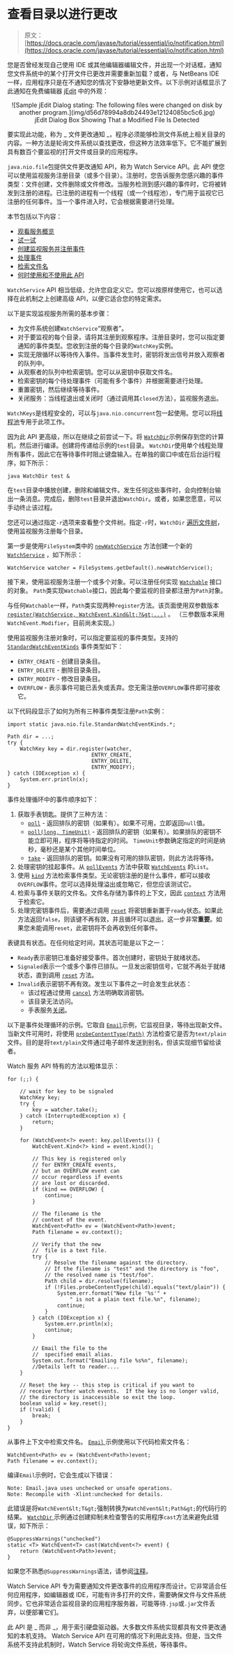 # 查看目录以进行更改

> 原文： [https://docs.oracle.com/javase/tutorial/essential/io/notification.html](https://docs.oracle.com/javase/tutorial/essential/io/notification.html)

您是否曾经发现自己使用 IDE 或其他编辑器编辑文件，并出现一个对话框，通知您文件系统中的某个打开文件已更改并需要重新加载？或者，与 NetBeans IDE 一样，应用程序只是在不通知您的情况下安静地更新文件。以下示例对话框显示了此通知在免费编辑器 [jEdit](http://sourceforge.net/projects/jedit/) 中的外观：

<center>![Sample jEdit Dialog stating: The following files were changed on disk by another program.](img/d56d78994a8db24493e12124085bc5c6.jpg)

<center>jEdit Dialog Box Showing That a Modified File Is Detected</center>

</center>

要实现此功能，称为 _ 文件更改通知 _，程序必须能够检测文件系统上相关目录的内容。一种方法是轮询文件系统以查找更改，但这种方法效率低下。它不能扩展到具有数百个要监视的打开文件或目录的应用程序。

`java.nio.file`包提供文件更改通知 API，称为 Watch Service API。此 API 使您可以使用监视服务注册目录（或多个目录）。注册时，您告诉服务您感兴趣的事件类型：文件创建，文件删除或文件修改。当服务检测到感兴趣的事件时，它将被转发到注册的进程。已注册的进程有一个线程（或一个线程池），专门用于监视它已注册的任何事件。当一个事件进入时，它会根据需要进行处理。

本节包括以下内容：

*   [观看服务概览](#overview)
*   [试一试](#try)
*   [创建监视服务并注册事件](#register)
*   [处理事件](#process)
*   [检索文件名](#name)
*   [何时使用和不使用此 API](#concerns)

`WatchService` API 相当低级，允许您自定义它。您可以按原样使用它，也可以选择在此机制之上创建高级 API，以便它适合您的特定需求。

以下是实现监视服务所需的基本步骤：

*   为文件系统创建`WatchService`“观察者”。
*   对于要监视的每个目录，请将其注册到观察程序。注册目录时，您可以指定要通知的事件类型。您收到注册的每个目录的`WatchKey`实例。
*   实现无限循环以等待传入事件。当事件发生时，密钥将发出信号并放入观察者的队列中。
*   从观察者的队列中检索密钥。您可以从密钥中获取文件名。
*   检索密钥的每个待处理事件（可能有多个事件）并根据需要进行处理。
*   重置密钥，然后继续等待事件。
*   关闭服务：当线程退出或关闭时（通过调用其`closed`方法），监视服务退出。

`WatchKeys`是线程安全的，可以与`java.nio.concurrent`包一起使用。您可以将[线程池](../concurrency/pools.html)专用于此项工作。

因为此 API 更高级，所以在继续之前尝试一下。将 [``WatchDir``](examples/WatchDir.java)示例保存到您的计算机，然后进行编译。创建将传递给示例的`test`目录。 `WatchDir`使用单个线程处理所有事件，因此它在等待事件时阻止键盘输入。在单独的窗口中或在后台运行程序，如下所示：

```
java WatchDir test &

```

在`test`目录中播放创建，删除和编辑文件。发生任何这些事件时，会向控制台输出一条消息。完成后，删除`test`目录并退出`WatchDir`。或者，如果您愿意，可以手动终止该过程。

您还可以通过指定`-r`选项来查看整个文件树。指定`-r`时，`WatchDir` [遍历文件树](walk.html)，使用监视服务注册每个目录。

第一步是使用`FileSystem`类中的 [`newWatchService`](https://docs.oracle.com/javase/8/docs/api/java/nio/file/FileSystem.html#newWatchService--) 方法创建一个新的 [`WatchService`](https://docs.oracle.com/javase/8/docs/api/java/nio/file/WatchService.html) ，如下所示：

```
WatchService watcher = FileSystems.getDefault().newWatchService();

```

接下来，使用监视服务注册一个或多个对象。可以注册任何实现 [`Watchable`](https://docs.oracle.com/javase/8/docs/api/java/nio/file/Watchable.html) 接口的对象。 `Path`类实现`Watchable`接口，因此每个要监视的目录都注册为`Path`对象。

与任何`Watchable`一样，`Path`类实现两种`register`方法。该页面使用双参数版本 [`register(WatchService, WatchEvent.Kind&lt;?&gt;...)`](https://docs.oracle.com/javase/8/docs/api/java/nio/file/Path.html#register-java.nio.file.WatchService-java.nio.file.WatchEvent.Kind...-) 。 （三参数版本采用`WatchEvent.Modifier`，目前尚未实现。）

使用监视服务注册对象时，可以指定要监视的事件类型。支持的 [`StandardWatchEventKinds`](https://docs.oracle.com/javase/8/docs/api/java/nio/file/StandardWatchEventKinds.html) 事件类型如下：

*   `ENTRY_CREATE` - 创建目录条目。
*   `ENTRY_DELETE` - 删除目录条目。
*   `ENTRY_MODIFY` - 修改目录条目。
*   `OVERFLOW` - 表示事件可能已丢失或丢弃。您无需注册`OVERFLOW`事件即可接收它。

以下代码段显示了如何为所有三种事件类型注册`Path`实例：

```
import static java.nio.file.StandardWatchEventKinds.*;

Path dir = ...;
try {
    WatchKey key = dir.register(watcher,
                           ENTRY_CREATE,
                           ENTRY_DELETE,
                           ENTRY_MODIFY);
} catch (IOException x) {
    System.err.println(x);
}

```

事件处理循环中的事件顺序如下：

1.  获取手表钥匙。提供了三种方法：
    *   [`poll`](https://docs.oracle.com/javase/8/docs/api/java/nio/file/WatchService.html#poll--) - 返回排队的密钥（如果有）。如果不可用，立即返回`null`值。
    *   [`poll(long, TimeUnit)`](https://docs.oracle.com/javase/8/docs/api/java/nio/file/WatchService.html#poll-long-java.util.concurrent.TimeUnit-) - 返回排队的密钥（如果有）。如果排队的密钥不能立即可用，程序将等待指定的时间。 `TimeUnit`参数确定指定的时间是纳秒，毫秒还是某个其他时间单位。
    *   [`take`](https://docs.oracle.com/javase/8/docs/api/java/nio/file/WatchService.html#take--) - 返回排队的密钥。如果没有可用的排队密钥，则此方法将等待。
2.  处理密钥的挂起事件。从 [`pollEvents`](https://docs.oracle.com/javase/8/docs/api/java/nio/file/WatchKey.html#pollEvents--) 方法中获取 [`WatchEvents`](https://docs.oracle.com/javase/8/docs/api/java/nio/file/WatchEvent.html) 的`List`。
3.  使用 [`kind`](https://docs.oracle.com/javase/8/docs/api/java/nio/file/WatchEvent.html#kind--) 方法检索事件类型。无论密钥注册的是什么事件，都可以接收`OVERFLOW`事件。您可以选择处理溢出或忽略它，但您应该测试它。
4.  检索与事件关联的文件名。文件名存储为事件的上下文，因此 [`context`](https://docs.oracle.com/javase/8/docs/api/java/nio/file/WatchEvent.html#context--) 方法用于检索它。
5.  处理完密钥事件后，需要通过调用 [`reset`](https://docs.oracle.com/javase/8/docs/api/java/nio/file/WatchEvent.html#reset--) 将密钥重新置于`ready`状态。如果此方法返回`false`，则该键不再有效，并且循环可以退出。这一步非常**重要**。如果您未能调用`reset`，此密钥将不会再收到任何事件。

表键具有状态。在任何给定时间，其状态可能是以下之一：

*   `Ready`表示密钥已准备好接受事件。首次创建时，密钥处于就绪状态。
*   `Signaled`表示一个或多个事件已排队。一旦发出密钥信号，它就不再处于就绪状态，直到调用 [`reset`](https://docs.oracle.com/javase/8/docs/api/java/nio/file/WatchKey.html#reset--) 方法。
*   `Invalid`表示密钥不再有效。发生以下事件之一时会发生此状态：
    *   该过程通过使用 [`cancel`](https://docs.oracle.com/javase/8/docs/api/java/nio/file/WatchKey.html#cancel--) 方法明确取消密钥。
    *   该目录无法访问。
    *   手表服务[关闭](https://docs.oracle.com/javase/8/docs/api/java/nio/file/WatchService.html#close--)。

以下是事件处理循环的示例。它取自 [``Email``](examples/Email.java)示例，它监视目录，等待出现新文件。当新文件可用时，将使用 [`probeContentType(Path)`](https://docs.oracle.com/javase/8/docs/api/java/nio/file/Files.html#probeContentType-java.nio.file.Path-) 方法检查它是否为`text/plain`文件。目的是将`text/plain`文件通过电子邮件发送到别名，但该实现细节留给读者。

Watch 服务 API 特有的方法以粗体显示：

```
for (;;) {

    // wait for key to be signaled
    WatchKey key;
    try {
        key = watcher.take();
    } catch (InterruptedException x) {
        return;
    }

    for (WatchEvent<?> event: key.pollEvents()) {
        WatchEvent.Kind<?> kind = event.kind();

        // This key is registered only
        // for ENTRY_CREATE events,
        // but an OVERFLOW event can
        // occur regardless if events
        // are lost or discarded.
        if (kind == OVERFLOW) {
            continue;
        }

        // The filename is the
        // context of the event.
        WatchEvent<Path> ev = (WatchEvent<Path>)event;
        Path filename = ev.context();

        // Verify that the new
        //  file is a text file.
        try {
            // Resolve the filename against the directory.
            // If the filename is "test" and the directory is "foo",
            // the resolved name is "test/foo".
            Path child = dir.resolve(filename);
            if (!Files.probeContentType(child).equals("text/plain")) {
                System.err.format("New file '%s'" +
                    " is not a plain text file.%n", filename);
                continue;
            }
        } catch (IOException x) {
            System.err.println(x);
            continue;
        }

        // Email the file to the
        //  specified email alias.
        System.out.format("Emailing file %s%n", filename);
        //Details left to reader....
    }

    // Reset the key -- this step is critical if you want to
    // receive further watch events.  If the key is no longer valid,
    // the directory is inaccessible so exit the loop.
    boolean valid = key.reset();
    if (!valid) {
        break;
    }
}

```

从事件上下文中检索文件名。 [``Email`` ](examples/Email.java)示例使用以下代码检索文件名：

```
WatchEvent<Path> ev = (WatchEvent<Path>)event;
Path filename = ev.context();

```

编译`Email`示例时，它会生成以下错误：

```
Note: Email.java uses unchecked or unsafe operations.
Note: Recompile with -Xlint:unchecked for details.

```

此错误是将`WatchEvent&lt;T&gt;`强制转换为`WatchEvent&lt;Path&gt;`的代码行的结果。 [``WatchDir`` ](examples/WatchDir.java)示例通过创建抑制未检查警告的实用程序`cast`方法来避免此错误，如下所示：

```
@SuppressWarnings("unchecked")
static <T> WatchEvent<T> cast(WatchEvent<?> event) {
    return (WatchEvent<Path>)event;
}

```

如果您不熟悉`@SuppressWarnings`语法，请参阅[注释](../../java/annotations/index.html)。

Watch Service API 专为需要通知文件更改事件的应用程序而设计。它非常适合任何应用程序，如编辑器或 IDE，可能有许多打开的文件，需要确保文件与文件系统同步。它也非常适合监视目录的应用程序服务器，可能等待`.jsp`或`.jar`文件丢弃，以便部署它们。

此 API 是 _ 而非 _，用于索引硬盘驱动器。大多数文件系统实现都具有文件更改通知的本机支持。 Watch Service API 在可用的情况下利用此支持。但是，当文件系统不支持此机制时，Watch Service 将轮询文件系统，等待事件。